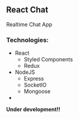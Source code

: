 <h2>React Chat</h2>
<p>Realtime Chat App</p>
<h3>Technologies: </h3>
<ul>
  <li>React<ul><li>Styled Components</li><li>Redux</li></ul></li>
  <li>NodeJS<ul><li>Express</li><li>SocketIO</li><li>Mongoose</li></ul><li/>
</ul>

<b>Under development!!</b>
